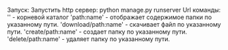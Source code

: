 
Запуск:
Запустить http сервер: python manage.py runserver
Url команды:
'' - корневой каталог
'path:name' - отображает содержимое папки по указанному пути.
'download/path:name' - скачивает файл по указанному пути.
'create/path:name' - создает папку по указанному пути.
'delete/path:name' - удаляет папку по указанному пути.
